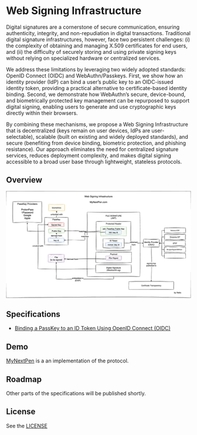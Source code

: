 # Web Signing Infrastructure <!-- omit in toc -->

Digital signatures are a cornerstone of secure communication, ensuring
authenticity, integrity, and non-repudiation in digital transactions.
Traditional digital signature infrastructures, however, face two persistent
challenges: (i) the complexity of obtaining and managing X.509 certificates for
end users, and (ii) the difficulty of securely storing and using private signing
keys without relying on specialized hardware or centralized services.

We address these limitations by leveraging two widely adopted standards: OpenID
Connect (OIDC) and WebAuthn/Passkeys. First, we show how an identity provider
(IdP) can bind a user’s public key to an OIDC-issued identity token, providing a
practical alternative to certificate-based identity binding. Second, we
demonstrate how WebAuthn’s secure, device-bound, and biometrically protected key
management can be repurposed to support digital signing, enabling users to
generate and use cryptographic keys directly within their browsers.

By combining these mechanisms, we propose a Web Signing Infrastructure that is
decentralized (keys remain on user devices, IdPs are user-selectable), scalable
(built on existing and widely deployed standards), and secure (benefiting from
device binding, biometric protection, and phishing resistance). Our approach
eliminates the need for centralized signature services, reduces deployment
complexity, and makes digital signing accessible to a broad user base through
lightweight, stateless protocols.
  
## Overview

![wsi diagram](./diagrams/mnid-web-signing-infrastructure-v1.drawio.png)

## Specifications

- [Binding a PassKey to an ID Token Using OpenID Connect (OIDC)](./id-token-binding.md)

## Demo

[MyNextPen](https://mynextpen.com/) is a an implementation of the protocol.

## Roadmap

Other parts of the specifications will be published shortly.

## License

See the [LICENSE](./LICENSE)
